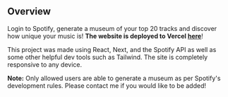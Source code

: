 ## Overview

Login to Spotify, generate a museum of your top 20 tracks and discover how unique your music is! **The website is deployed to Vercel [here](https://spotify-museum.vercel.app/)**!

This project was made using React, Next, and the Spotify API as well as some other helpful dev tools such as Tailwind. The site is completely responsive to any device.

**Note:** Only allowed users are able to generate a museum as per Spotify's development rules. Please contact me if you would like to be added!
